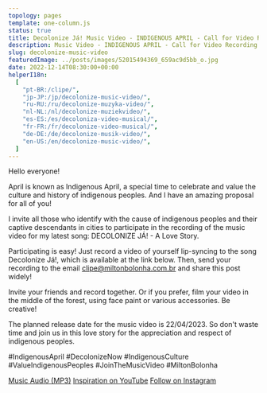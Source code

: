 ```yaml
---
topology: pages
template: one-column.js
status: true
title: Decolonize Já! Music Video - INDIGENOUS APRIL - Call for Video Recording
description: Music Video - INDIGENOUS APRIL - Call for Video Recording
slug: decolonize-music-video
featuredImage: ../posts/images/52015494369_659ac9d5bb_o.jpg
date: 2022-12-14T08:30:00+00:00
helperI18n:
  [
    "pt-BR:/clipe/",
    "jp-JP:/jp/decolonize-music-video/",
    "ru-RU:/ru/decolonize-muzyka-video/",
    "nl-NL:/nl/decolonize-muziekvideo/",
    "es-ES:/es/decoloniza-video-musical/",
    "fr-FR:/fr/decolonize-video-musical/",
    "de-DE:/de/decolonize-musik-video/",
    "en-US:/en/decolonize-music-video/",
  ]
---
```


Hello everyone!

April is known as Indigenous April, a special time to celebrate and value the culture and history of indigenous peoples. And I have an amazing proposal for all of you!

I invite all those who identify with the cause of indigenous peoples and their captive descendants in cities to participate in the recording of the music video for my latest song: DECOLONIZE JÁ! - A Love Story.

Participating is easy! Just record a video of yourself lip-syncing to the song Decolonize Já!, which is available at the link below. Then, send your recording to the email clipe@miltonbolonha.com.br and share this post widely!

Invite your friends and record together. Or if you prefer, film your video in the middle of the forest, using face paint or various accessories. Be creative!

The planned release date for the music video is 22/04/2023. So don't waste time and join us in this love story for the appreciation and respect of indigenous peoples.

#IndigenousApril #DecolonizeNow #IndigenousCulture #ValueIndigenousPeoples #JoinTheMusicVideo #MiltonBolonha

[Music Audio (MP3)](https://miltonbolonha.com.br)
[Inspiration on YouTube](https://miltonbolonha.com.br)
[Follow on Instagram](https://miltonbolonha.com.br)
